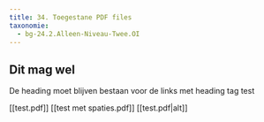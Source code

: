 ```yaml
---
title: 34. Toegestane PDF files
taxonomie:
  - bg-24.2.Alleen-Niveau-Twee.OI
---
```



## Dit mag wel
De heading moet blijven bestaan voor de links met heading tag test

[[test.pdf]]
[[test met spaties.pdf]]
[[test.pdf|alt]]
